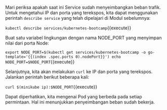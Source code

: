 Mari periksa apakah saat ini Service sudah menyeimbangkan beban trafik. Untuk mengetahui IP dan porta yang terekspos, kita dapat menggunakan perintah `describe service` yang telah dipelajari di Modul sebelumnya:

`kubectl describe services/kubernetes-bootcamp`{{execute}}

Buat satu variabel lingkungan dengan nama NODE_PORT yang menyimpan nilai dari porta Node:

`export NODE_PORT=$(kubectl get services/kubernetes-bootcamp -o go-template='{{(index .spec.ports 0).nodePort}}')
echo NODE_PORT=$NODE_PORT`{{execute}}

Selanjutnya, kita akan melakukan `curl` ke IP dan porta yang terekspos. Jalankan perintah berikut beberapa kali:

`curl $(minikube ip):$NODE_PORT`{{execute}}

Dapat diperhatikan, kita mengenai Pod yang berbeda pada setiap permintaan. Hal ini menunjukkan penyeimbangan beban sudah bekerja.

